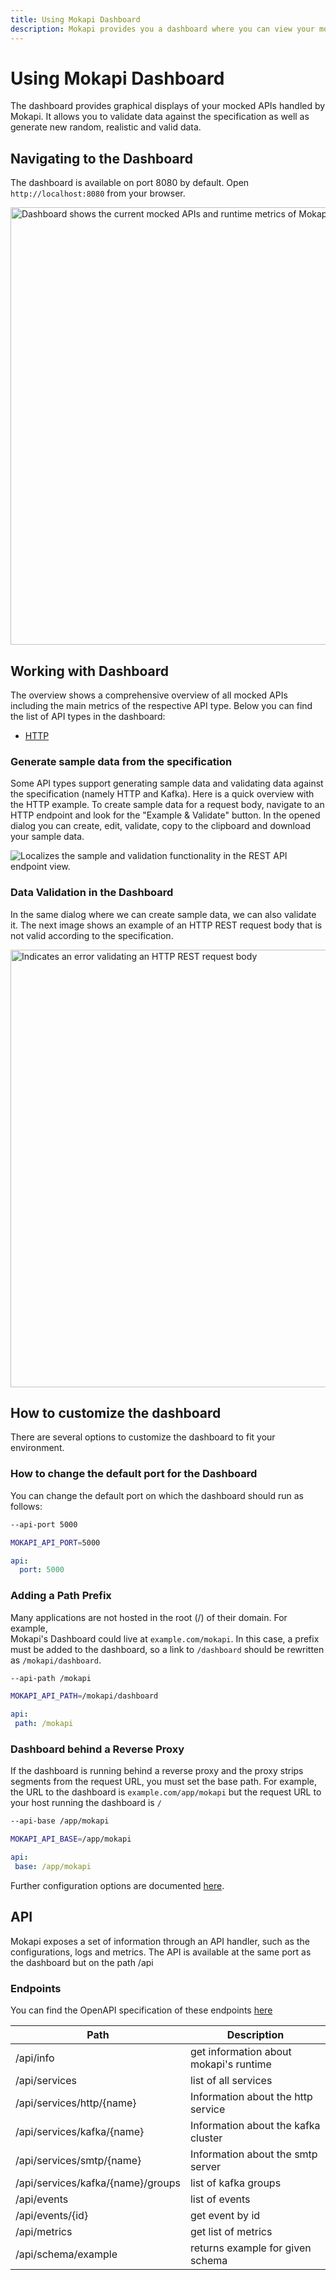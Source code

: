 ```yaml
---
title: Using Mokapi Dashboard
description: Mokapi provides you a dashboard where you can view your mocked APIs or analyze traffic like a HTTP request/response.
---
```

# Using Mokapi Dashboard

The dashboard provides graphical displays of your mocked APIs handled by Mokapi. It allows 
you to validate data against the specification as well as generate new random, realistic and valid data.

## Navigating to the Dashboard

The dashboard is available on port 8080 by default. Open `http://localhost:8080` from your browser.

<img src="/dashboard-overview-mock-api.jpg" width="700" alt="Dashboard shows the current mocked APIs and runtime metrics of Mokapi." title="" />

## Working with Dashboard

The overview shows a comprehensive overview of all mocked APIs including the main 
metrics of the respective API type. Below you can find the list of API types in the dashboard:

- [HTTP](/docs/guides/http/dashboard.md)

### Generate sample data from the specification

Some API types support generating sample data and validating data against the specification 
(namely HTTP and Kafka). Here is a quick overview with the HTTP example. To create sample data for a 
request body, navigate to an HTTP endpoint and look for the "Example & Validate" button.
In the opened dialog you can create, edit, validate, copy to the clipboard and download 
your sample data.

<img src="/dashboard-rest-api-endpoint-example-validate.jpg" alt="Localizes the sample and validation functionality in the REST API endpoint view." />

### Data Validation in the Dashboard

In the same dialog where we can create sample data, we can also validate it. The next image
shows an example of an HTTP REST request body that is not valid according to the specification.

<img src="/dashboard-rest-api-data-validation-with-error.jpg" width="700" alt="Indicates an error validating an HTTP REST request body" />

## How to customize the dashboard

There are several options to customize the dashboard to fit your environment.

### How to change the default port for the Dashboard

You can change the default port on which the dashboard should run as follows:

```bash tab=CLI
--api-port 5000
```
```bash tab=Env
MOKAPI_API_PORT=5000
```
```yaml tab=File (YAML)
api:
  port: 5000
```

### Adding a Path Prefix

Many applications are not hosted in the root (/) of their domain. For example,  
Mokapi's Dashboard could live at `example.com/mokapi`. In this case, a prefix must be 
added to the dashboard, so a link to `/dashboard` should be rewritten as `/mokapi/dashboard`.

```bash tab=CLI
--api-path /mokapi
```
```bash tab=Env
MOKAPI_API_PATH=/mokapi/dashboard
```
```yaml tab=File (YAML)
api:
 path: /mokapi
```

### Dashboard behind a Reverse Proxy

If the dashboard is running behind a reverse proxy and the proxy strips segments from the request 
URL, you must set the base path. For example, the URL to the dashboard is `example.com/app/mokapi`
but the request URL to your host running the dashboard is `/`

```bash tab=CLI
--api-base /app/mokapi
```
```bash tab=Env
MOKAPI_API_BASE=/app/mokapi
```
```yaml tab=File (YAML)
api:
 base: /app/mokapi
```

Further configuration options are documented [here](/docs/configuration/reference.md).

## API

Mokapi exposes a set of information through an API handler, 
such as the configurations, logs and metrics. The API is available at the same port 
as the dashboard but on the path /api

### Endpoints

You can find the OpenAPI specification of these endpoints 
[here](https://github.com/marle3003/mokapi/blob/master/examples/mokapi/dashboard.yml)

| Path                              | Description                            |
|-----------------------------------|----------------------------------------|
| /api/info                         | get information about mokapi's runtime |
 | /api/services                     | list of all services                   |
 | /api/services/http/{name}         | Information about the http service     |
 | /api/services/kafka/{name}        | Information about the kafka cluster    |
 | /api/services/smtp/{name}         | Information about the smtp server      |
 | /api/services/kafka/{name}/groups | list of kafka groups                   |
 | /api/events                       | list of events                         |
 | /api/events/{id}                  | get event by id                        |
 | /api/metrics                      | get list of metrics                    |
 | /api/schema/example               | returns example for given schema       |
